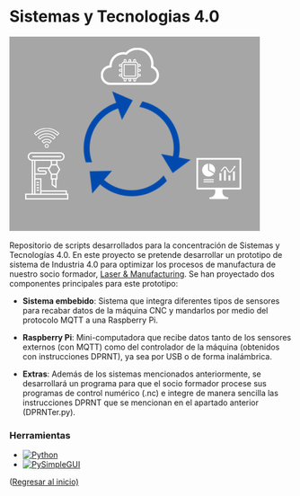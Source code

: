 <a name = "readme-top"></a>

# Sistemas y Tecnologias 4.0

![Project Info. Cycle][project-pic]

Repositorio de scripts desarrollados para la concentración de Sistemas y Tecnologías 4.0. En este proyecto se pretende
desarrollar un prototipo de sistema de Industria 4.0 para
optimizar los procesos de manufactura de nuestro socio
formador, [Laser & Manufacturing][laser-link].
Se han proyectado dos componentes principales para este
prototipo:
* **Sistema embebido**: Sistema que integra diferentes tipos
de sensores para recabar datos de la máquina CNC y
mandarlos por medio del protocolo MQTT a una Raspberry Pi.
* **Raspberry Pi**: Mini-computadora que recibe datos tanto
de los sensores externos (con MQTT) como del controlador
de la máquina (obtenidos con instrucciones DPRNT), ya sea
por USB o de forma inalámbrica.

* **Extras**: Además de los sistemas mencionados anteriormente, se
desarrollará un programa para que el socio formador procese sus
programas de control numérico (.nc) e integre de manera sencilla
las instrucciones DPRNT que se mencionan en el apartado anterior (DPRNTer.py).

### Herramientas
* [![Python][python-badge]][python-link]
* [![PySimpleGUI][pysimplegui-badge]][pysimplegui-link]


<p align = "">(<a href = "#readme-top">Regresar al inicio)</p>

<!--
#### Primer prototipo de la interfaz
![First GUI Draft][GUI-Draft_Link]
-->

[python-link]: https://www.python.org/
[python-badge]: https://img.shields.io/badge/python-v3.8-blue
[pysimplegui-link]: https://www.pysimplegui.org/en/latest/
[pysimplegui-badge]: https://img.shields.io/badge/PySimpleGUI-v4.60-blue
[laser-link]: https://www.lasermanufactura.com/
[project-pic]: https://github.com/aaronrt21/SistemasTecnologias4.0/blob/main/Images/InfoCycle.png
